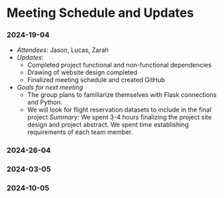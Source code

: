 # Meeting Schedule and Updates

### 2024-19-04
- *Attendees*: Jason, Lucas, Zarah
- *Updates*:
  - Completed project functional and non-functional dependencies
  - Drawing of website design completed
  - Finalized meeting schedule and created GitHub
- *Goals for next meeting*
  - The group plans to familiarize themselves with Flask connections and Python.
  - We will look for flight reservation datasets to include in the final project
_Summary_: We spent 3-4 hours finalizing the project site design and project abstract. We spent time establishing requirements of each team member.

### 2024-26-04
### 2024-03-05
### 2024-10-05
